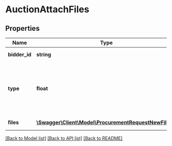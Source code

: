 # AuctionAttachFiles

## Properties
Name | Type | Description | Notes
------------ | ------------- | ------------- | -------------
**bidder_id** | **string** | ID of the bidder. | [optional] 
**type** | **float** | Owner type of files.&lt;br&gt;1: Auction Authority.&lt;br&gt;2: Bidder Files. | 
**files** | [**\Swagger\Client\Model\ProcurementRequestNewFiles[]**](ProcurementRequestNewFiles.md) | Array of files. | 

[[Back to Model list]](../README.md#documentation-for-models) [[Back to API list]](../README.md#documentation-for-api-endpoints) [[Back to README]](../README.md)


